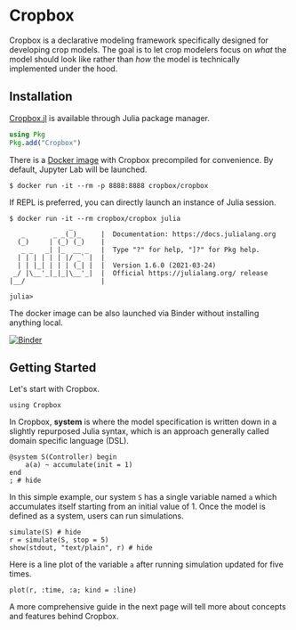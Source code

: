 # Cropbox

Cropbox is a declarative modeling framework specifically designed for developing crop models. The goal is to let crop modelers focus on *what* the model should look like rather than *how* the model is technically implemented under the hood.

## Installation

[Cropbox.jl](https://github.com/cropbox/Cropbox.jl) is available through Julia package manager.

```julia
using Pkg
Pkg.add("Cropbox")
```

There is a [Docker image](https://hub.docker.com/repository/docker/cropbox/cropbox) with Cropbox precompiled for convenience. By default, Jupyter Lab will be launched.

```shell
$ docker run -it --rm -p 8888:8888 cropbox/cropbox
```

If REPL is preferred, you can directly launch an instance of Julia session.

```shell
$ docker run -it --rm cropbox/cropbox julia
               _
   _       _ _(_)_     |  Documentation: https://docs.julialang.org
  (_)     | (_) (_)    |
   _ _   _| |_  __ _   |  Type "?" for help, "]?" for Pkg help.
  | | | | | | |/ _` |  |
  | | |_| | | | (_| |  |  Version 1.6.0 (2021-03-24)
 _/ |\__'_|_|_|\__'_|  |  Official https://julialang.org/ release
|__/                   |

julia>
```

The docker image can be also launched via Binder without installing anything local.

[![Binder](https://mybinder.org/badge_logo.svg)](https://mybinder.org/v2/gh/cropbox/cropbox-binder/main)

## Getting Started

Let's start with Cropbox.

```@example simple
using Cropbox
```

In Cropbox, **system** is where the model specification is written down in a slightly repurposed Julia syntax, which is an approach generally called domain specific language (DSL).

```@example simple
@system S(Controller) begin
    a(a) ~ accumulate(init = 1)
end
; # hide
```

In this simple example, our system `S` has a single variable named `a` which accumulates itself starting from an initial value of 1. Once the model is defined as a system, users can run simulations.

```@example simple
simulate(S) # hide
r = simulate(S, stop = 5)
show(stdout, "text/plain", r) # hide
```
Here is a line plot of the variable `a` after running simulation updated for five times.

```@example simple
plot(r, :time, :a; kind = :line)
```

A more comprehensive guide in the next page will tell more about concepts and features behind Cropbox.
